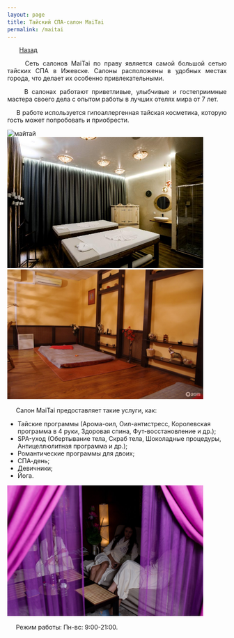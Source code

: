 ```yaml
---
layout: page
title: Тайский СПА-салон MaiTai
permalink: /maitai
---
```


&nbsp;&nbsp;&nbsp;&nbsp;&nbsp;&nbsp;&nbsp;[Назад](/ozdorovitelniiturism)

<p style="text-align:  justify;">
&nbsp;&nbsp;&nbsp;&nbsp;&nbsp;Cеть салонов MaiTai по праву является самой большой сетью тайских СПА в Ижевске. Салоны расположены в удобных местах города, что делает их особенно привлекательными.
</p>
<p style="text-align:  justify;">
&nbsp;&nbsp;&nbsp;&nbsp;&nbsp;В салонах работают приветливые, улыбчивые и гостеприимные мастера своего дела с опытом работы в лучшиx отелях мира от 7 лет.
</p>
<p style="text-align:  justify;">
&nbsp;&nbsp;&nbsp;&nbsp;&nbsp;В работе используется гипоаллергенная тайская косметика, которую гость может попробовать и приобрести.
</p>

<img src="/images/maitai_2.jpg" alt="майтай" width="450"/>&nbsp;&nbsp;<img src="/images/maitai.jpg" alt="майтай" width="450"/>&nbsp;&nbsp;<img src="/images/maitai_4.jpg" alt="майтай" width="450"/> 

&nbsp;&nbsp;&nbsp;&nbsp;&nbsp;Салон MaiTai предоставляет такие услуги, как:
- Тайские программы (Арома-оил, Оил-антистресс, Королевская программа в 4 руки, Здоровая спина, Фут-восстановление и др.);
- SPA-уход (Обертывание тела, Скраб тела, Шоколадные процедуры, Антицеллюлитная программа и др.);
- Романтические программы для двоих;
- СПА-день;
- Девичники;
- Йога.

<img src="/images/maitai_3.jpg" alt="майтай" width="450"/>

&nbsp;&nbsp;&nbsp;&nbsp;&nbsp;Режим работы: Пн-вс: 9:00-21:00.